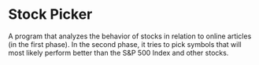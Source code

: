 # Stock Picker
A program that analyzes the behavior of stocks in relation to online articles (in the first phase). In the second phase, it tries to pick symbols that will most likely perform better than the S&P 500 Index and other stocks.

